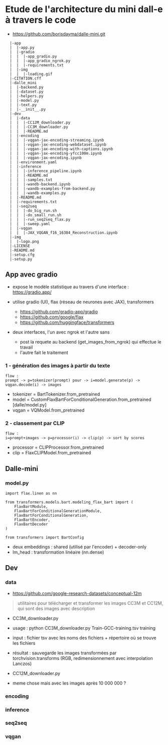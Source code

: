 # Etude de l'architecture du mini dall-e à travers le code

* https://github.com/borisdayma/dalle-mini.git

```
  |-app
  |  |-app.py
  |  |-gradio
  |  |  |-app_gradio.py
  |  |  |-app_gradio_ngrok.py
  |  |  |-requirements.txt
  |  |-img
  |  |  |-loading.gif
  |-CITATION.cff
  |-dalle_mini
  |  |-backend.py
  |  |-dataset.py
  |  |-helpers.py
  |  |-model.py
  |  |-text.py
  |  |-__init__.py
  |-dev
  |  |-data
  |  |  |-CC12M_downloader.py
  |  |  |-CC3M_downloader.py
  |  |  |-README.md
  |  |-encoding
  |  |  |-vqgan-jax-encoding-streaming.ipynb
  |  |  |-vqgan-jax-encoding-webdataset.ipynb
  |  |  |-vqgan-jax-encoding-with-captions.ipynb
  |  |  |-vqgan-jax-encoding-yfcc100m.ipynb
  |  |  |-vqgan-jax-encoding.ipynb
  |  |-environment.yaml
  |  |-inference
  |  |  |-inference_pipeline.ipynb
  |  |  |-README.md
  |  |  |-samples.txt
  |  |  |-wandb-backend.ipynb
  |  |  |-wandb-examples-from-backend.py
  |  |  |-wandb-examples.py
  |  |-README.md
  |  |-requirements.txt
  |  |-seq2seq
  |  |  |-do_big_run.sh
  |  |  |-do_small_run.sh
  |  |  |-run_seq2seq_flax.py
  |  |  |-sweep.yaml
  |  |-vqgan
  |  |  |-JAX_VQGAN_f16_16384_Reconstruction.ipynb
  |-img
  |  |-logo.png
  |-LICENSE
  |-README.md
  |-setup.cfg
  |-setup.py
```

## App avec gradio

* expose le modèle statistique au travers d'une interface : https://gradio.app/

* utilise gradio (UI), flax (réseau de neurones avec JAX), transformers
    * https://github.com/gradio-app/gradio
    * https://github.com/google/flax
    * https://github.com/huggingface/transformers

* deux interfaces, l'un avec ngrok et l'autre sans
    * post la requete au backend (get_images_from_ngrok) qui effectue le travail
    *  l'autre fait le traitement

### 1 - génération des images à partir du texte
```
flow :
prompt -> p=tokenizer(prompt) pour -> i=model.generate(p) -> vqgan.decode(i) -> images
```
* tokenizer = BartTokenizer.from_pretrained
* model = CustomFlaxBartForConditionalGeneration.from_pretrained    [dalle/model.py]
* vqgan = VQModel.from_pretrained

### 2 - classement par CLIP

```
flow :
i=prompt+images -> p=processor(i) -> clip(p) -> sort by scores

```

* processor = CLIPProcessor.from_pretrained
* clip = FlaxCLIPModel.from_pretrained


## Dalle-mini

### model.py

```
import flax.linen as nn

from transformers.models.bart.modeling_flax_bart import (
    FlaxBartModule,
    FlaxBartForConditionalGenerationModule,
    FlaxBartForConditionalGeneration,
    FlaxBartEncoder,
    FlaxBartDecoder
)

from transformers import BartConfig
```
* deux embeddings : shared (utilisé par l'encoder) + decoder-only
* lm_head : transformation linéaire (nn.dense)

## Dev

### data



* https://github.com/google-research-datasets/conceptual-12m 


> utilitaires pour télécharger et transformer les images CC3M et CC12M, qui sont des images avec description

* CC3M_downloader.py
* usage : python CC3M_downloader.py Train-GCC-training.tsv training

* input : fichier tsv avec les noms des fichiers + répertoire où se trouve les fichiers
* résultat : sauvegarde les images transformées par torchvision.transforms  (RGB, redimensionnement avec interpolation Lanczos)



* CC12M_downloader.py
* meme chose mais avec les images après 10 000 000 ?

### encoding

### inference

### seq2seq

### vqgan

